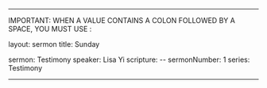 ---

IMPORTANT: WHEN A VALUE CONTAINS A COLON FOLLOWED BY A SPACE, YOU MUST USE &#58;

layout: sermon
title: Sunday

sermon: Testimony
speaker: Lisa Yi
scripture: --
sermonNumber: 1
series: Testimony

---